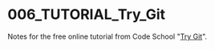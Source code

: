 # 006_TUTORIAL_Try_Git
Notes for the free online tutorial from Code School "[Try Git](https://www.codeschool.com/courses/try-git)".
